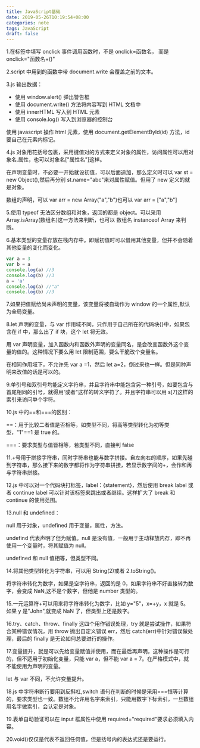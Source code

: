 ```yaml
---
title: JavaScript基础
date: 2019-05-26T10:19:54+08:00
categories: note
tags: JavaScript
draft: false
---
```


1.在标签中填写 onclick 事件调用函数时，不是 onclick=函数名， 而是 onclick="函数名+()"

2.script 中用到的函数中带 document.write 会覆盖之前的文本。

3.js 输出数据：

<!--more-->

- 使用 window.alert() 弹出警告框
- 使用 document.write() 方法将内容写到 HTML 文档中
- 使用 innerHTML 写入到 HTML 元素
- 使用 console.log() 写入到浏览器的控制台

使用 javascript 操作 html 元素，使用 document.getElementById(id) 方法，id 要自己在元素内标记。

4.js 对象用花括号包裹，采用键值对的方式来定义对象的属性，访问属性可以用对象名.属性，也可以对象名["属性名"]这样。

在声明变量时，不必要一开始就设初值，可以后面追加，那么定义时可以 var st = new Object(),然后再分别 st.name="abc"来对属性赋值。但用了 new 定义的就是对象。

数组的声明，可以 var arr = new Array("a","b")也可以 var arr = ["a","b"]

5.使用 typeof 无法区分数组和对象，返回的都是 object。可以采用 Array.isArray(数组名)这一方法来判断，也可以 数组名 instanceof Array 来判断。

6.基本类型的变量存放在栈内存中。即赋初值时可以借用其他变量，但并不会随着其他变量的变化而变化。

```javascript
var a = 3
var b = a
console.log(a) //3
console.log(b) //3
a = 'a'
console.log(a) //"a"
console.log(b) //3
```

7.如果把值赋给尚未声明的变量，该变量将被自动作为 window 的一个属性,默认为全局变量。

8.let 声明的变量，与 var 作用域不同，只作用于自己所在的代码块{}中，如果包含在 if 中，那么出了 if 块，这个 let 将无效。

用 var 声明变量，加入函数内和函数外声明的变量同名，是会改变函数外这个变量的值的。这种情况下要么用 let 限制范围，要么干脆改个变量名。

在相同作用域下，不允许先 var a =1，然后 let a=2，倒过来也一样。但是同种声明来改值的话是可以的。

9.单引号和双引号均能定义字符串，并且字符串中能包含另一种引号，如要包含与首尾相同的引号，就得用\'或者\"这样的转义字符了。并且字符串可以用 s[7]这样的索引来访问单个字符。

10.js 中的==和===的区别：

==：用于比较二者值是否相等，如类型不同，将高等类型转化为初等类型，"1"==1 是 true 的。

===：要求类型与值皆相等，若类型不同，直接判 false

11.+号用于拼接字符串，同时字符串也能与数字拼接。自左向右的顺序，如果先碰到字符串，那么接下来的数字都将作为字符串拼接，若显示数字间的+，会作和再与字符串拼接。

12.js 中可以对一个代码块打标签，label：{statement}，然后使用 break label 或者 continue label 可以针对该标签来跳出或者继续。这样扩大了 break 和 continue 的使用范围。

13.null 和 undefined：

null 用于对象，undefined 用于变量，属性，方法。

undefind 代表声明了但为赋值。null 是没有值，一般用于主动释放内存，即不再使用一个变量时，将其赋值为 null。

undefined 和 null 值相等，但类型不同。

14.将其他类型转化为字符串，可以用 String(2)或者 2.toString()。

将字符串转化为数字，如果是空字符串，返回的是 0，如果字符串不好直接转为数字，会变成 NaN,这不是个数字，但他是 number 类型的。

15.一元运算符+可以用来将字符串转化为数字，比如 y="5"，x=+y，x 就是 5。如果 y 是"John",就变成 NaN 了，但类型上还是数字。

16.try、catch、throw、finally 这四个用作错误处理，try 就是尝试操作，如果符合某种错误情况，用 throw 抛出自定义错误 err，然后 catch(err)中针对错误做处理，最后的 finally 是无论如何总要进行的操作。

17.变量提升，就是可以先给变量赋值并使用，而在最后再声明，这种操作是可行的，但不适用于初始化变量，只能 var a，但不能 var a = 7。在严格模式中，就不能使用为声明的变量。

let 与 var 不同，不允许变量提升。

18.js 中字符串断行要用到反斜杠\,switch 语句在判断的时候是采用===恒等计算的，要求类型也一致。数组不允许用名字来索引，只能用数字下标索引，一旦数组用名字做索引，会认定是对象。

19.表单自动验证可以在 input 框属性中使用 required="required"要求必须填入内容。

20.void()仅仅是代表不返回任何值，但是括号内的表达式还是要运行。
